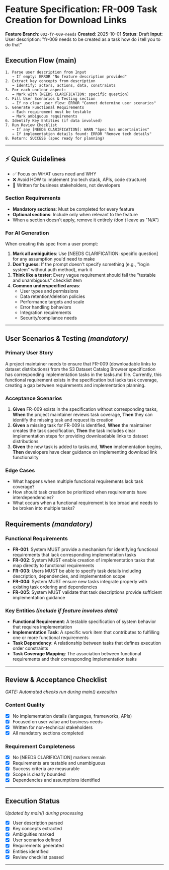 # Feature Specification: FR-009 Task Creation for Download Links

**Feature Branch**: `002-fr-009-needs`
**Created**: 2025-10-01
**Status**: Draft
**Input**: User description: "fr-009 needs to be created as a task how do i tell you to do that"

## Execution Flow (main)
```
1. Parse user description from Input
   → If empty: ERROR "No feature description provided"
2. Extract key concepts from description
   → Identify: actors, actions, data, constraints
3. For each unclear aspect:
   → Mark with [NEEDS CLARIFICATION: specific question]
4. Fill User Scenarios & Testing section
   → If no clear user flow: ERROR "Cannot determine user scenarios"
5. Generate Functional Requirements
   → Each requirement must be testable
   → Mark ambiguous requirements
6. Identify Key Entities (if data involved)
7. Run Review Checklist
   → If any [NEEDS CLARIFICATION]: WARN "Spec has uncertainties"
   → If implementation details found: ERROR "Remove tech details"
8. Return: SUCCESS (spec ready for planning)
```

---

## ⚡ Quick Guidelines
- ✅ Focus on WHAT users need and WHY
- ❌ Avoid HOW to implement (no tech stack, APIs, code structure)
- 👥 Written for business stakeholders, not developers

### Section Requirements
- **Mandatory sections**: Must be completed for every feature
- **Optional sections**: Include only when relevant to the feature
- When a section doesn't apply, remove it entirely (don't leave as "N/A")

### For AI Generation
When creating this spec from a user prompt:
1. **Mark all ambiguities**: Use [NEEDS CLARIFICATION: specific question] for any assumption you'd need to make
2. **Don't guess**: If the prompt doesn't specify something (e.g., "login system" without auth method), mark it
3. **Think like a tester**: Every vague requirement should fail the "testable and unambiguous" checklist item
4. **Common underspecified areas**:
   - User types and permissions
   - Data retention/deletion policies
   - Performance targets and scale
   - Error handling behaviors
   - Integration requirements
   - Security/compliance needs

---

## User Scenarios & Testing *(mandatory)*

### Primary User Story
A project maintainer needs to ensure that FR-009 (downloadable links to dataset distributions) from the S3 Dataset Catalog Browser specification has corresponding implementation tasks in the tasks.md file. Currently, this functional requirement exists in the specification but lacks task coverage, creating a gap between requirements and implementation planning.

### Acceptance Scenarios
1. **Given** FR-009 exists in the specification without corresponding tasks, **When** the project maintainer reviews task coverage, **Then** they can identify the missing task and request its creation
2. **Given** a missing task for FR-009 is identified, **When** the maintainer creates the task specification, **Then** the task includes clear implementation steps for providing downloadable links to dataset distributions
3. **Given** the new task is added to tasks.md, **When** implementation begins, **Then** developers have clear guidance on implementing download link functionality

### Edge Cases
- What happens when multiple functional requirements lack task coverage?
- How should task creation be prioritized when requirements have interdependencies?
- What occurs when a functional requirement is too broad and needs to be broken into multiple tasks?

## Requirements *(mandatory)*

### Functional Requirements
- **FR-001**: System MUST provide a mechanism for identifying functional requirements that lack corresponding implementation tasks
- **FR-002**: System MUST enable creation of implementation tasks that map directly to functional requirements
- **FR-003**: Users MUST be able to specify task details including description, dependencies, and implementation scope
- **FR-004**: System MUST ensure new tasks integrate properly with existing task ordering and dependencies
- **FR-005**: System MUST validate that task descriptions provide sufficient implementation guidance

### Key Entities *(include if feature involves data)*
- **Functional Requirement**: A testable specification of system behavior that requires implementation
- **Implementation Task**: A specific work item that contributes to fulfilling one or more functional requirements
- **Task Dependency**: A relationship between tasks that defines execution order constraints
- **Task Coverage Mapping**: The association between functional requirements and their corresponding implementation tasks

---

## Review & Acceptance Checklist
*GATE: Automated checks run during main() execution*

### Content Quality
- [x] No implementation details (languages, frameworks, APIs)
- [x] Focused on user value and business needs
- [x] Written for non-technical stakeholders
- [x] All mandatory sections completed

### Requirement Completeness
- [x] No [NEEDS CLARIFICATION] markers remain
- [x] Requirements are testable and unambiguous
- [x] Success criteria are measurable
- [x] Scope is clearly bounded
- [x] Dependencies and assumptions identified

---

## Execution Status
*Updated by main() during processing*

- [x] User description parsed
- [x] Key concepts extracted
- [x] Ambiguities marked
- [x] User scenarios defined
- [x] Requirements generated
- [x] Entities identified
- [x] Review checklist passed

---